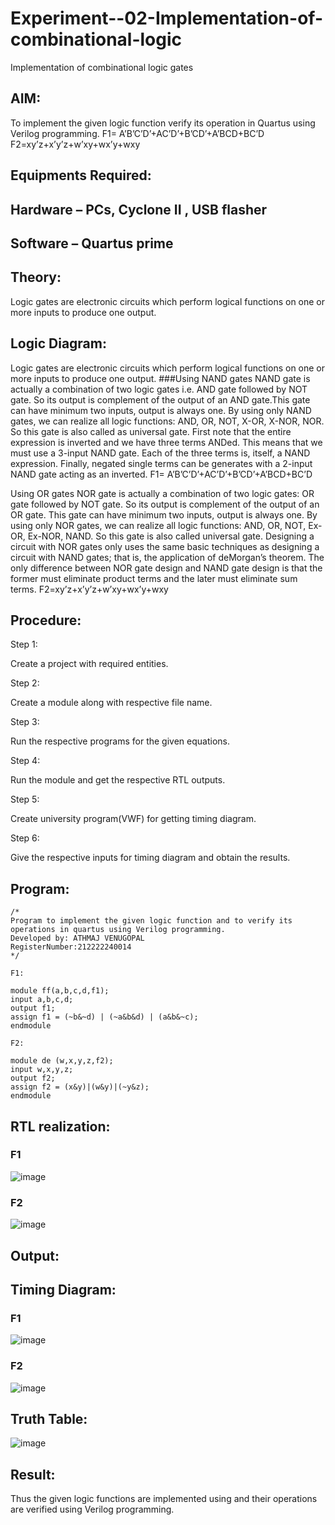 # Experiment--02-Implementation-of-combinational-logic
Implementation of combinational logic gates
 
## AIM:
To implement the given logic function verify its operation in Quartus using Verilog programming.
 F1= A’B’C’D’+AC’D’+B’CD’+A’BCD+BC’D
F2=xy’z+x’y’z+w’xy+wx’y+wxy
 
 
 
## Equipments Required:
## Hardware – PCs, Cyclone II , USB flasher
## Software – Quartus prime


## Theory:
Logic gates are electronic circuits which perform logical functions on one or more inputs to produce one output.

## Logic Diagram:
Logic gates are electronic circuits which perform logical functions on one or more inputs to produce one output. ###Using NAND gates NAND gate is actually a combination of two logic gates i.e. AND gate followed by NOT gate. So its output is complement of the output of an AND gate.This gate can have minimum two inputs, output is always one. By using only NAND gates, we can realize all logic functions: AND, OR, NOT, X-OR, X-NOR, NOR. So this gate is also called as universal gate. First note that the entire expression is inverted and we have three terms ANDed. This means that we must use a 3-input NAND gate. Each of the three terms is, itself, a NAND expression. Finally, negated single terms can be generates with a 2-input NAND gate acting as an inverted. F1= A’B’C’D’+AC’D’+B’CD’+A’BCD+BC’D

Using OR gates NOR gate is actually a combination of two logic gates: OR gate followed by NOT gate. So its output is complement of the output of an OR gate. This gate can have minimum two inputs, output is always one. By using only NOR gates, we can realize all logic functions: AND, OR, NOT, Ex-OR, Ex-NOR, NAND. So this gate is also called universal gate. Designing a circuit with NOR gates only uses the same basic techniques as designing a circuit with NAND gates; that is, the application of deMorgan’s theorem. The only difference between NOR gate design and NAND gate design is that the former must eliminate product terms and the later must eliminate sum terms. F2=xy’z+x’y’z+w’xy+wx’y+wxy
## Procedure:
Step 1:

Create a project with required entities.

Step 2:

Create a module along with respective file name.

Step 3:

Run the respective programs for the given equations.

Step 4:

Run the module and get the respective RTL outputs.

Step 5:

Create university program(VWF) for getting timing diagram.

Step 6:

Give the respective inputs for timing diagram and obtain the results.
## Program:
```
/*
Program to implement the given logic function and to verify its operations in quartus using Verilog programming.
Developed by: ATHMAJ VENUGOPAL
RegisterNumber:212222240014  
*/
```
```
F1:

module ff(a,b,c,d,f1);
input a,b,c,d;
output f1;
assign f1 = (~b&~d) | (~a&b&d) | (a&b&~c);
endmodule

F2:

module de (w,x,y,z,f2);
input w,x,y,z;
output f2;
assign f2 = (x&y)|(w&y)|(~y&z);
endmodule 
```
## RTL realization:
### F1
![image](https://github.com/ATHMAJ03/Experiment--02-Implementation-of-combinational-logic-/assets/118753139/b8b805f9-5fa3-4e7d-b205-84dbd7c6c1a6)
### F2
![image](https://github.com/ATHMAJ03/Experiment--02-Implementation-of-combinational-logic-/assets/118753139/a8a580dc-8bd0-4016-b766-6113b04797c4)

## Output:
## Timing Diagram:
### F1
![image](https://github.com/ATHMAJ03/Experiment--02-Implementation-of-combinational-logic-/assets/118753139/cc95558a-392e-41fe-898e-340f3b5bc7a5)
### F2
![image](https://github.com/ATHMAJ03/Experiment--02-Implementation-of-combinational-logic-/assets/118753139/fe767a7b-fc2e-4f7a-88dc-4c47626322b3)
## Truth Table:
![image](https://github.com/ATHMAJ03/Experiment--02-Implementation-of-combinational-logic-/assets/118753139/c59ea9e9-5042-4b16-bddb-908dbb31fc15)

## Result:
Thus the given logic functions are implemented using  and their operations are verified using Verilog programming.
